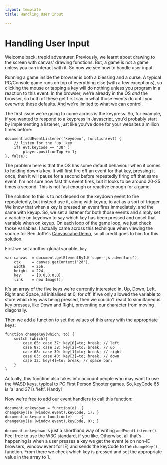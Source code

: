 ```yaml
---
layout: template
title: Handling User Input

---
```


# Handling User Input

Welcome back, trepid adventurer. Previously, we learnt about drawing to the screen with canvas' drawing functions. But, a game is not a game unless you can interact with it. So now we see how to handle user input.

Running a game inside the browser is both a blessing and a curse. A typical PC/Console game runs on top of everything else (with a few exceptions), so clicking the mouse or tapping a key will do nothing unless you program in a reaction to this event. In the browser, we're already in the OS _and_ the browser, so both of these get first say in what those events do until you overwrite these defaults. And we're limited to what we can control.

The first issue we're going to come across is the keypress. So, for example, if you wanted to respond to a keypress in Javascript, you'd probably start by implementing a listener, just like you've done for your websites a million times before:

    document.addEventListener('keydown', function(evt) {
        // listen for the 'up' key
        if( evt.keyCode == '38' )
            player.positionTop += 1;
    }, false);

The problem here is that the OS has some default behaviour when it comes to holding down a key. It will first fire off an event for that key, pressing it once, then it will pause for a second before repeatedly firing off that same event. I'm not sure how fast this event fires, but it looks to be around 20-25 times a second. This is not fast enough or reactive enough for a game.

The solution to this is to not depend on the keydown event to fire repeatetedly, but instead use it, along with keyup, to act as a sort of trigger. We know that when a key is pressed an event fires immediately, and the same with keyup. So, we set a listener for both those events and simply set a variable on keydown to say which key has been pressed and unset that variable when on keyup. On each loop of the game loop, we just check those variables. I actually came across this technique when viewing the source for Ben Joffe's [Canvascape Demo](http://www.benjoffe.com/code/demos/canvascape/textures), so all credit goes to him for this solution.

First we set another global variable, `key`

    var canvas  = document.getElementById('super-js-adventure'),
        ctx     = canvas.getContext('2d'),
        width   = 256,
        height  = 224,
        key     = [0,0,0,0,0],
        link    = new Image();

It's an array of the five keys we're currently interested in, Up, Down, Left, Right and Space, all initialised at 0, for off. If we only allowed the variable to store which key was being pressed, then we couldn't react to simultaneous key presses, like Down and Right, preventing our character from moving diagonally.

Then we add a function to set the values of this array with the appropriate keys:

    function changeKey(which, to) {
        switch (which){
            case 65: case 37: key[0]=to; break; // left
            case 87: case 38: key[2]=to; break; // up
            case 68: case 39: key[1]=to; break; // right
            case 83: case 40: key[3]=to; break; // down
            case 32: key[4]=to; break; // space bar;
        }
    }

Actually, this function also takes into account people who may want to use the WASD keys, typical to PC First Person Shooter games. So, keyCode 65 is 'a' and 37 is 'left'. Handy!

Now we're free to add our event handlers to call this function:

    document.onkeydown = function(e)  { changeKey((e||window.event).keyCode, 1); }
    document.onkeyup = function(e)    { changeKey((e||window.event).keyCode, 0); }
    
`document.onkeydown` is just a shorthand way of writing `addEventListener()`. Feel free to use the W3C standard, if you like. Otherwise, all that's happening is when a user presses a key we get the event (e on non-IE browsers, window.event for IE) and sends the keyCode to the `changeKey()` function. From there we check which key is pressed and set the appropriate value in the array to 1.


